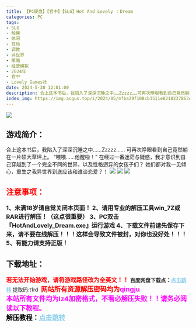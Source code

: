 ```yaml
---
title: 【PC硬盘】【官中】【SLG】Hot And Lovely ：Dream
categories: PC
tags:
- SLG
- 触摸
- 休闲
- 互动
- 调教
- 异世界
- 策略
- 经营模拟
- 2024年
- 官中
- Lovely Games社
date: 2024-5-30 12:01:00
description: 合上这本书后，我陷入了深深沉睡之中……Zzzzz……可再次睁眼看到自己竟然躺在一片硕大草坪上。“喂喂……他醒啦！”在经过一番迷茫与疑惑，我才意识到自己穿越到了一个完全不同的世界，以及性格迥异的女孩子们？她们都对我一见倾心，重生之我异世界到底应该和谁谈恋爱？！
index_img: https://img.acgus.top/i/2024/05/4fba29f108cb3511e8218237863e8826.webp
---
```

![](https://img.acgus.top/i/2024/05/4fba29f108cb3511e8218237863e8826.webp)
## 游戏简介：
合上这本书后，我陷入了深深沉睡之中……Zzzzz……
可再次睁眼看到自己竟然躺在一片硕大草坪上。
“喂喂……他醒啦！”
在经过一番迷茫与疑惑，我才意识到自己穿越到了一个完全不同的世界，以及性格迥异的女孩子们？
她们都对我一见倾心，重生之我异世界到底应该和谁谈恋爱？！
![](https://img.acgus.top/i/2024/05/81a5360283d0be31cd95861d23e3020b.webp)
![](https://img.acgus.top/i/2024/05/162ab80ca5449b18193df0dc4ff55fbe.webp)
![](https://img.acgus.top/i/2024/05/af2cad899521b598e376add94c46cf01.webp)




## <font color=#FF0000 >注意事项：</font>
<font size=3><b>1、未满18岁请自觉关闭本页面！
2、请用专业的解压工具win_7Z或RAR进行解压！（这点很重要）
3、PC双击『HotAndLovely_Dream.exe』运行游戏
4、下载文件前请先保存下来，请不要在线解压！！！这样会导致文件被封，对你也没好处！！！
5、有能力请支持正版！</b></font>

## 下载地址：
<font color=#FF0000 size=3>**若无法开始游戏，请将游戏路径改为全英文！！**</font>
<b>百度网盘下载点：</b><a href="https://pan.baidu.com/s/1FPaYyZ4kPkhqcUcR_wfgEg?pwd=t1rd" style="color: #87CEEB;"><b>点击跳转</b></a> 提取码:t1rd
<a style="padding: 0" href="https://post.qingju.org/AD/"><img style="max-width:100%" src="https://img.acgus.top/i/2024/07/478f689b8021d8d499ab43d21acf137a.gif" alt=""></a>
<b><font color=#FF0000 size=4>网站所有资源解压密码均为</b></font><b><font color=#FF00FF size=4>qingju</font><font color=#FF0000 ></font></b><br><b><font color=#FF00FF size=4>本站所有文件均为lz4加密格式，不看必解压失败！！请务必阅读以下教程。</b></font><br><b><font color=#000 size=4>解压教程：</b><a href="https://post.qingju.org/tutorial/000/" style="color: #87CEEB;"><b>点击跳转</b></a>